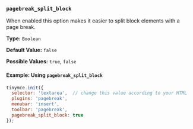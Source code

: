 ### `pagebreak_split_block`

When enabled this option makes it easier to split block elements with a page break.

**Type:** `Boolean`

**Default Value:** `false`

**Possible Values:** `true`, `false`

#### Example: Using `pagebreak_split_block`

```js
tinymce.init({
  selector: 'textarea',  // change this value according to your HTML
  plugins: 'pagebreak',
  menubar: 'insert',
  toolbar: 'pagebreak',
  pagebreak_split_block: true
});
```


